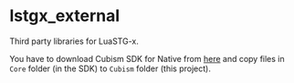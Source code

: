 # lstgx_external

Third party libraries for LuaSTG-x.

You have to download Cubism SDK for Native from [here](https://live2d.github.io) and copy files in `Core` folder (in the SDK) to `Cubism` folder (this project).
